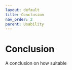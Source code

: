 ```yaml
---
layout: default
title: Conclusion
nav_order: 2
parent: Usability
---
```


# Conclusion

A conclusion on how suitable